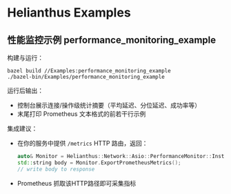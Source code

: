 # Helianthus Examples

## 性能监控示例 performance_monitoring_example

构建与运行：

```
bazel build //Examples:performance_monitoring_example
./bazel-bin/Examples/performance_monitoring_example
```

运行后输出：
- 控制台展示连接/操作级统计摘要（平均延迟、分位延迟、成功率等）
- 末尾打印 Prometheus 文本格式的前若干行示例

集成建议：
- 在你的服务中提供 `/metrics` HTTP 路由，返回：
  ```cpp
  auto& Monitor = Helianthus::Network::Asio::PerformanceMonitor::Instance();
  std::string body = Monitor.ExportPrometheusMetrics();
  // write body to response
  ```
- Prometheus 抓取该HTTP路径即可采集指标

